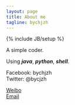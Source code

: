 ```yaml
---
layout: page
title: About me
tagline: bychjzh
---
```

{% include JB/setup %}

A simple coder.  

Using ***java***, ***python***, ***shell***.  


Facebook: bychjzh  
Twitter: @bycjzh  

[Weibo][1]  
[Email][2] 


  [1]: http://weibo.com/chjzh181
  [2]: bychjzh@gmail.com
  
  
  
  
  
  
  
  
  

